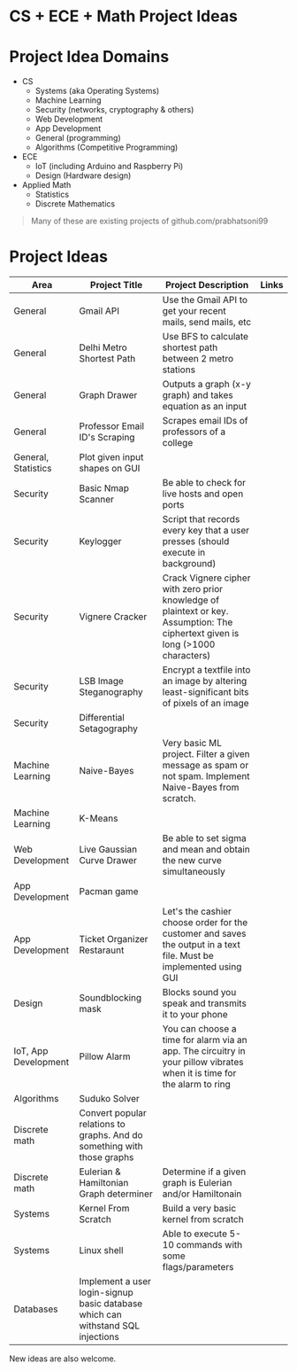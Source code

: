 # CS + ECE + Math Project Ideas

# Project Idea Domains
* CS
    * Systems (aka Operating Systems)
    * Machine Learning
    * Security (networks, cryptography & others)
    * Web Development
    * App Development
    * General (programming)
    * Algorithms (Competitive Programming)
* ECE
    * IoT (including Arduino and Raspberry Pi)
    * Design (Hardware design)
* Applied Math
    * Statistics
    * Discrete Mathematics

> Many of these are existing projects of github.com/prabhatsoni99

# Project Ideas

| Area | Project Title | Project Description | Links |
| ------ | ------ | ------ | ------ |
| General | Gmail API | Use the Gmail API to get your recent mails, send mails, etc |
| General | Delhi Metro Shortest Path | Use BFS to calculate shortest path between 2 metro stations |
| General | Graph Drawer | Outputs a graph (x-y graph) and takes equation as an input
| General | Professor Email ID's Scraping | Scrapes email IDs of professors of a college |
| General, Statistics | Plot given input shapes on GUI |
| Security | Basic Nmap Scanner | Be able to check for live hosts and open ports |
| Security | Keylogger | Script that records every key that a user presses (should execute in background)
| Security | Vignere Cracker | Crack Vignere cipher with zero prior knowledge of plaintext or key. Assumption: The ciphertext given is long (>1000 characters) |
| Security | LSB Image Steganography | Encrypt a textfile into an image by altering least-significant bits of pixels of an image |
| Security | Differential Setagography
| Machine Learning | Naive-Bayes | Very basic ML project. Filter a given message as spam or not spam. Implement Naive-Bayes from scratch. |
| Machine Learning | K-Means |
| Web Development | Live Gaussian Curve Drawer | Be able to set sigma and mean and obtain the new curve simultaneously |
| App Development | Pacman game |
| App Development | Ticket Organizer Restaraunt | Let's the cashier choose order for the customer and saves the output in a text file. Must be implemented using GUI |
| Design | Soundblocking mask | Blocks sound you speak and transmits it to your phone |
| IoT, App Development | Pillow Alarm | You can choose a time for alarm via an app. The circuitry in your pillow vibrates when it is time for the alarm to ring |
| Algorithms | Suduko Solver |
| Discrete math | Convert popular relations to graphs. And do something with those graphs |
| Discrete math | Eulerian & Hamiltonian Graph determiner | Determine if a given graph is Eulerian and/or Hamiltonain |
| Systems | Kernel From Scratch | Build a very basic kernel from scratch |
| Systems | Linux shell | Able to execute 5-10 commands with some flags/parameters |
| Databases | Implement a user login-signup basic database which can withstand SQL injections |


New ideas are also welcome.